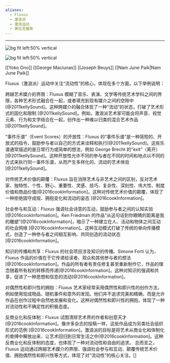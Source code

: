```yaml
---
aliases:
  - Fluxus
  - 激浪派
  - 激浪运动
  - 弗拉克塞斯
---
```



---
![bg fit left:50% vertical](https://i.imgur.com/SwWdYvy.webp)

![bg fit left:50% vertical](https://i.imgur.com/r5UFKwx.webp)


[[Yoko Ono]]
[[George Maciunas]]
[[Joseph Beuys]]
[[Nam June Paik|Nam June Paik]]


Fluxus（激浪派）运动中关注“流动性”的核心，体现在多个方面，以下举例说明：

跨越艺术媒介的界限：Fluxus 模糊了音乐、表演、文学等传统艺术学科之间的界限，各种艺术形式融合在一起，或者填充到现有媒介之间的空隙中[@2011kellySound]。这种跨媒介的融合体现了一种“流动”的状态，打破了艺术形式的固化和限制 [@2011kellySound]。例如，激浪派艺术家可能会将声音、视觉元素、行为和文字结合在一起，创作出一种难以归类的混合艺术作品[@2011kellySound]。

“事件乐谱”（Event Scores）的开放性：Fluxus 的“事件乐谱”是一种简短的、开放式的指令，鼓励参与者以自己的方式来诠释和执行[@2011kellySound]。这些乐谱通常描述的是日常行为或简单的想法，例如 George Brecht 的“exit”（离开）[@2011kellySound]。这种开放性允许不同的参与者在不同的时间和地点以不同的方式来执行同一事件乐谱，从而产生多样化的、流动的艺术体验 [@2011kellySound]。

对传统艺术价值的颠覆：Fluxus 旨在消除艺术与非艺术之间的区别，反对艺术家、独特性、个性、野心、重要性、灵感、技巧、复杂性、深刻性、伟大性、制度价值和商品价值[@2016cookInformation]。这种对传统艺术价值的颠覆，体现了一种拒绝固守成规、拥抱变化和流动的姿态 [@2016cookInformation]。

社会参与和互动：Fluxus 强调社会诗意的互动，鼓励参与者之间的认知实验[@2016cookInformation]。Ken Friedman 的作品“从这句话到你眼睛的距离是我的雕塑”[@2016cookInformation]，暗示了一种建立在人、活动和物体之间互动的社会网络 [@2016cookInformation]。这种互动模式打破了传统的单向传播模式，创造了一种参与者之间相互影响、共同创造的流动状态[@2016cookInformation]。

知识的传播和共享：Fluxus 的社会项目涉及知识的传播。Simone Forti 认为，Fluxus 作品的价值在于它传递给读者、观众和其他参与者的想法 [@2016cookInformation]。作品的所有者有责任修复甚至重新制作它，作品的理念随着所有权的转移而传递[@2016cookInformation]。这种对知识的强调和共享，促进了一种思想和信息的流动[@2016cookInformation]。

对偶然性和即兴性的拥抱：Fluxus 艺术家经常采用偶然性和即兴性的创作方法，例如使用现成物品、随机事件和意外的发现。他们并不追求完美和精确，而是允许作品在创作过程中自然地发展和变化。这种对偶然性和即兴性的拥抱，体现了一种对流动性和不确定性的积极态度。

反商业化和反体制：Fluxus 试图清除艺术界的作者和创意天才[@2016cookInformation]。像许多杂志的投稿一样，这些作品成为另类社会组织形式的范例 [@2016cookInformation]。激浪派的目标是将艺术从商业化和体制化的束缚中解放出来，让艺术回归到日常生活之中[@2016cookInformation]。这种反商业化和反体制的态度，也体现了一种对流动性和自由的追求。
总而言之，Fluxus 运动通过跨越艺术媒介的界限、强调社会参与和互动、颠覆传统艺术价值、拥抱偶然性和即兴性等方式，体现了对“流动性”的核心关注。[]